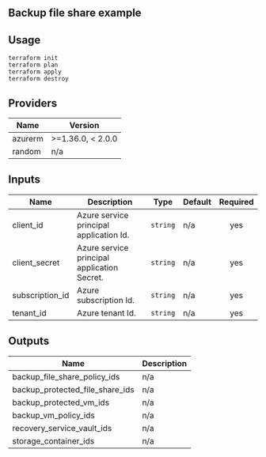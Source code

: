 ## Backup file share example

## Usage
```
terraform init
terraform plan
terraform apply
terraform destroy
```
<!-- BEGINNING OF PRE-COMMIT-TERRAFORM DOCS HOOK -->
## Providers

| Name | Version |
|------|---------|
| azurerm | >=1.36.0, < 2.0.0 |
| random | n/a |

## Inputs

| Name | Description | Type | Default | Required |
|------|-------------|------|---------|:-----:|
| client\_id | Azure service principal application Id. | `string` | n/a | yes |
| client\_secret | Azure service principal application Secret. | `string` | n/a | yes |
| subscription\_id | Azure subscription Id. | `string` | n/a | yes |
| tenant\_id | Azure tenant Id. | `string` | n/a | yes |

## Outputs

| Name | Description |
|------|-------------|
| backup\_file\_share\_policy\_ids | n/a |
| backup\_protected\_file\_share\_ids | n/a |
| backup\_protected\_vm\_ids | n/a |
| backup\_vm\_policy\_ids | n/a |
| recovery\_service\_vault\_ids | n/a |
| storage\_container\_ids | n/a |

<!-- END OF PRE-COMMIT-TERRAFORM DOCS HOOK -->
